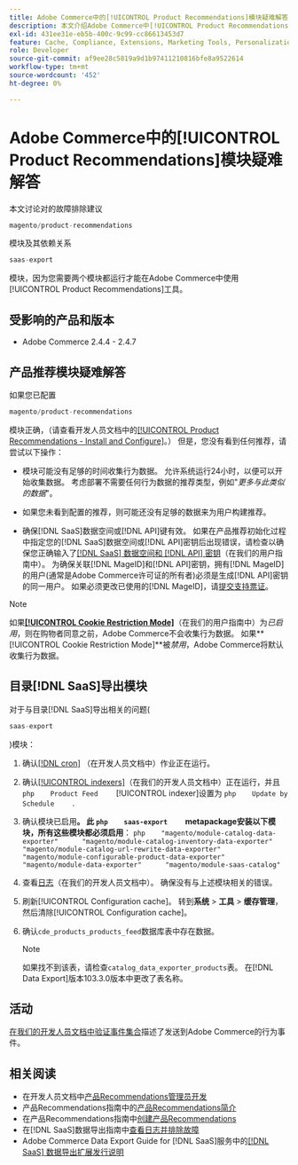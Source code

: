 ```yaml
---
title: Adobe Commerce中的[!UICONTROL Product Recommendations]模块疑难解答
description: 本文介绍Adobe Commerce中[!UICONTROL Product Recommendations]模块的故障排除建议。
exl-id: 431ee31e-eb5b-400c-9c99-cc86613453d7
feature: Cache, Compliance, Extensions, Marketing Tools, Personalization, Products, Recommendations
role: Developer
source-git-commit: af9ee28c5819a9d1b97411210816bfe8a9522614
workflow-type: tm+mt
source-wordcount: '452'
ht-degree: 0%

---
```


# Adobe Commerce中的[!UICONTROL Product Recommendations]模块疑难解答

本文讨论对的故障排除建议

```php
magento/product-recommendations
```

模块及其依赖关系

```php
saas-export
```

模块，因为您需要两个模块都运行才能在Adobe Commerce中使用[!UICONTROL Product Recommendations]工具。

## 受影响的产品和版本

* Adobe Commerce 2.4.4 - 2.4.7

## 产品推荐模块疑难解答

如果您已配置

```php
magento/product-recommendations
```

模块正确，（请查看开发人员文档中的[[!UICONTROL Product Recommendations - Install and Configure]](https://experienceleague.adobe.com/en/docs/commerce-merchant-services/product-recommendations/getting-started/install-configure)。） 但是，您没有看到任何推荐，请尝试以下操作：

* 模块可能没有足够的时间收集行为数据。 允许系统运行24小时，以便可以开始收集数据。 考虑部署不需要任何行为数据的推荐类型，例如&quot;*更多与此类似的数据*&quot;。

* 如果您未看到配置的推荐，则可能还没有足够的数据来为用户构建推荐。

* 确保[!DNL SaaS]数据空间或[!DNL API]键有效。 如果在产品推荐初始化过程中指定您的[!DNL SaaS]数据空间或[!DNL API]密钥后出现错误，请检查以确保您正确输入了[[!DNL SaaS] 数据空间和 [!DNL API] 密钥](https://experienceleague.adobe.com/en/docs/commerce-admin/config/services/saas)（在我们的用户指南中）。 为确保关联[!DNL MageID]和[!DNL API]密钥，拥有[!DNL MageID]的用户(通常是Adobe Commerce许可证的所有者)必须是生成[!DNL API]密钥的同一用户。 如果必须更改已使用的[!DNL MageID]，请[提交支持票证](/help/help-center-guide/help-center/magento-help-center-user-guide.md#submit-ticket)。

>[!NOTE]
>
>如果&#x200B;[**[!UICONTROL Cookie Restriction Mode]**](https://experienceleague.adobe.com/en/docs/commerce-admin/start/compliance/privacy/compliance-cookie-law)（在我们的用户指南中）为&#x200B;*已启用*，则在购物者同意之前，Adobe Commerce不会收集行为数据。 如果&#x200B;**[!UICONTROL Cookie Restriction Mode]**被&#x200B;*禁用*，Adobe Commerce将默认收集行为数据。

## 目录[!DNL SaaS]导出模块

对于与目录[!DNL SaaS]导出相关的问题(

```php
saas-export
```

)模块：

1. 确认[[!DNL cron]](https://experienceleague.adobe.com/en/docs/commerce-operations/configuration-guide/cli/configure-cron-jobs) （在开发人员文档中）作业正在运行。
1. 确认[[!UICONTROL indexers]](https://experienceleague.adobe.com/en/docs/commerce-operations/configuration-guide/cli/manage-indexers)（在我们的开发人员文档中）正在运行，并且    ```php    Product Feed    ```    [!UICONTROL indexer]设置为    ```php    Update by Schedule    ```    .
1. 确认模块已启用&#x200B;**。 此    ```php    saas-export    ```    metapackage安装以下模块，所有这些模块都必须启用&#x200B;**：    ```php    "magento/module-catalog-data-exporter"      "magento/module-catalog-inventory-data-exporter"      "magento/module-catalog-url-rewrite-data-exporter"      "magento/module-configurable-product-data-exporter"      "magento/module-data-exporter"      "magento/module-saas-catalog"    ```
1. 查看[日志](https://experienceleague.adobe.com/en/docs/commerce-operations/configuration-guide/cli/enable-logging)（在我们的开发人员文档中）。 确保没有与上述模块相关的错误。
1. 刷新[!UICONTROL Configuration cache]。 转到&#x200B;**系统** > **工具** > **缓存管理**，然后清除[!UICONTROL Configuration cache]。
1. 确认`cde_products_products_feed`数据库表中存在数据。

   >[!NOTE]
   >
   >如果找不到该表，请检查`catalog_data_exporter_products`表。 在[!DNL Data Export]版本103.3.0版本中更改了表名称。

## 活动

[在我们的开发人员文档中验证事件集合](https://experienceleague.adobe.com/en/docs/commerce-merchant-services/product-recommendations/getting-started/verify)描述了发送到Adobe Commerce的行为事件。

## 相关阅读

* 在开发人员文档中[产品Recommendations管理员开发](https://experienceleague.adobe.com/en/docs/commerce-merchant-services/product-recommendations/developer/development-overview)
* 产品Recommendations指南中的[产品Recommendations简介](https://experienceleague.adobe.com/en/docs/commerce-merchant-services/product-recommendations/overview)
* 在产品Recommendations指南中[创建产品Recommendations](https://experienceleague.adobe.com/en/docs/commerce-merchant-services/product-recommendations/admin/create)
* 在[!DNL SaaS]数据导出指南中[查看日志并排除故障](https://experienceleague.adobe.com/en/docs/commerce-merchant-services/saas-data-export/troubleshooting-logging)
* Adobe Commerce Data Export Guide for [!DNL SaaS]服务中的[[!DNL SaaS] 数据导出扩展发行说明](https://experienceleague.adobe.com/en/docs/commerce-merchant-services/saas-data-export/release-notes)
